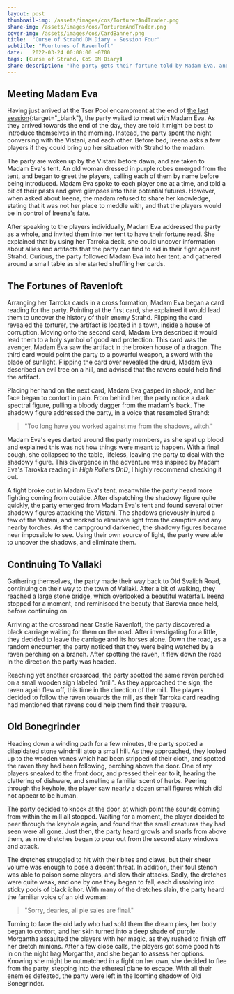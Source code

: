 ```yaml
---
layout: post
thumbnail-img: /assets/images/cos/TorturerAndTrader.png
share-img: /assets/images/cos/TorturerAndTrader.png
cover-img: /assets/images/cos/CardBanner.png
title:  "Curse of Strahd DM Diary - Session Four"
subtitle: "Fourtunes of Ravenloft"
date:   2022-03-24 00:00:00 -0700
tags: [Curse of Strahd, CoS DM Diary]
share-description: "The party gets their fortune told by Madam Eva, and encounters the hag at Old Bonegrinder."
---
```


## Meeting Madam Eva
Having just arrived at the Tser Pool encampment at the end of [the last session](https://yetanothertyler.com/2022-03-15-cos-diary-session-3/){:target="_blank"}, the party waited to meet with Madam Eva. As they arrived towards the end of the day, they are told it might be best to introduce themselves in the morning. Instead, the party spent the night conversing with the Vistani, and each other. Before bed, Ireena asks a few players if they could bring up her situation with Strahd to the madam.

The party are woken up by the Vistani before dawn, and are taken to Madam Eva's tent. An old woman dressed in purple robes emerged from the tent, and began to greet the players, calling each of them by name before being introduced. Madam Eva spoke to each player one at a time, and told a bit of their pasts and gave glimpses into their potential futures. However, when asked about Ireena, the madam refused to share her knowledge, stating that it was not her place to meddle with, and that the players would be in control of Ireena's fate.

After speaking to the players individually, Madam Eva addressed the party as a whole, and invited them into her tent to have their fortune read. She explained that by using her Tarroka deck, she could uncover information about allies and artifacts that the party can find to aid in their fight against Strahd. Curious, the party followed Madam Eva into her tent, and gathered around a small table as she started shuffling her cards.

## The Fortunes of Ravenloft
Arranging her Tarroka cards in a cross formation, Madam Eva began a card reading for the party. Pointing at the first card, she explained it would lead them to uncover the history of their enemy Strahd. Flipping the card revealed the torturer, the artifact is located in a town, inside a house of corruption. Moving onto the second card, Madam Eva described it would lead them to a holy symbol of good and protection. This card was the avenger, Madam Eva saw the artifact in the broken house of a dragon. The third card would point the party to a powerful weapon, a sword with the blade of sunlight. Flipping the card over revealed the druid, Madam Eva described an evil tree on a hill, and advised that the ravens could help find the artifact.

Placing her hand on the next card, Madam Eva gasped in shock, and her face began to contort in pain. From behind her, the party notice a dark spectral figure, pulling a bloody dagger from the madam's back. The shadowy figure addressed the party, in a voice that resembled Strahd:

> "Too long have you worked against me from the shadows, witch."

Madam Eva's eyes darted around the party members, as she spat up blood and explained this was not how things were meant to happen. With a final cough, she collapsed to the table, lifeless, leaving the party to deal with the shadowy figure. This divergence in the adventure was inspired by Madam Eva's Tarokka reading in _High Rollers DnD_, I highly recommend checking it out.

A fight broke out in Madam Eva's tent, meanwhile the party heard more fighting coming from outside. After dispatching the shadowy figure quite quickly, the party emerged from Madam Eva's tent and found several other shadowy figures attacking the Vistani. The shadows grievously injured a few of the Vistani, and worked to eliminate light from the campfire and any nearby torches. As the campground darkened, the shadowy figures became near impossible to see. Using their own source of light, the party were able to uncover the shadows, and eliminate them.

## Continuing To Vallaki
Gathering themselves, the party made their way back to Old Svalich Road, continuing on their way to the town of Vallaki. After a bit of walking, they reached a large stone bridge, which overlooked a beautiful waterfall. Ireena stopped for a moment, and reminisced the beauty that Barovia once held, before continuing on.

Arriving at the crossroad near Castle Ravenloft, the party discovered a black carriage waiting for them on the road. After investigating for a little, they decided to leave the carriage and its horses alone. Down the road, as a random encounter, the party noticed that they were being watched by a raven perching on a branch. After spotting the raven, it flew down the road in the direction the party was headed.

Reaching yet another crossroad, the party spotted the same raven perched on a small wooden sign labeled "mill". As they approached the sign, the raven again flew off, this time in the direction of the mill. The players decided to follow the raven towards the mill, as their Tarroka card reading had mentioned that ravens could help them find their treasure.

## Old Bonegrinder
Heading down a winding path for a few minutes, the party spotted a dilapidated stone windmill atop a small hill. As they approached, they looked up to the wooden vanes which had been stripped of their cloth, and spotted the raven they had been following, perching above the door. One of my players sneaked to the front door, and pressed their ear to it, hearing the clattering of dishware, and smelling a familiar scent of herbs. Peering through the keyhole, the player saw nearly a dozen small figures which did not appear to be human.

The party decided to knock at the door, at which point the sounds coming from within the mill all stopped. Waiting for a moment, the player decided to peer through the keyhole again, and found that the small creatures they had seen were all gone. Just then, the party heard growls and snarls from above them, as nine dretches began to pour out from the second story windows and attack.

The dretches struggled to hit with their bites and claws, but their sheer volume was enough to pose a decent threat. In addition, their foul stench was able to poison some players, and slow their attacks. Sadly, the dretches were quite weak, and one by one they began to fall, each dissolving into sticky pools of black ichor. With many of the dretches slain, the party heard the familiar voice of an old woman:

> "Sorry, dearies, all pie sales are final."

Turning to face the old lady who had sold them the dream pies, her body began to contort, and her skin turned into a deep shade of purple. Morgantha assaulted the players with her magic, as they rushed to finish off her dretch minions. After a few close calls, the players got some good hits in on the night hag Morgantha, and she began to assess her options. Knowing she might be outmatched in a fight on her own, she decided to flee from the party, stepping into the ethereal plane to escape. With all their enemies defeated, the party were left in the looming shadow of Old Bonegrinder.